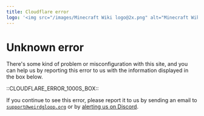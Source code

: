 ```yaml
---
title: Cloudflare error
logo: '<img src="/images/Minecraft Wiki logo@2x.png" alt="Minecraft Wiki" width="120px">'
---
```


# Unknown error

There's some kind of problem or misconfiguration with this site, and you can help us by reporting this error to us with the information displayed in the box below.

::CLOUDFLARE_ERROR_1000S_BOX::

If you continue to see this error, please report it to us by sending an email to <code>support@weirdgloop.org</code> or by [alerting us on Discord](https://discord.gg/fGdE5ZE).

